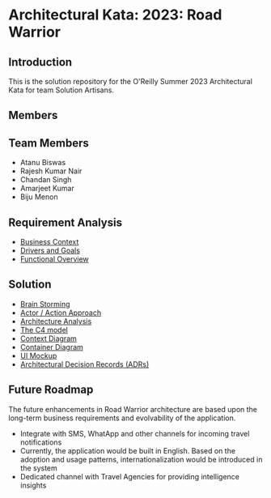 # Architectural Kata: 2023: Road Warrior

## Introduction
This is the solution repository for the O'Reilly Summer 2023 Architectural Kata for team Solution Artisans.
									
## Members

## Team Members

- Atanu Biswas
- Rajesh Kumar Nair
- Chandan Singh
- Amarjeet Kumar
- Biju Menon

## Requirement Analysis

* [Business Context](./Functional/context.md)
* [Drivers and Goals](./Functional/DriversGoals.md)
* [Functional Overview](./Functional/functional-overview.md)

## Solution
* [Brain Storming](./Architecture/Brain-Storming.md)
* [Actor / Action Approach](./Architecture/Brain-Storming.md)
* [Architecture Analysis](./Architecture/ArchAnalysis.md)
* [The C4 model](./Architecture/C4.md)
* [Context Diagram](./Architecture/ContextDiagram.md)
* [Container Diagram](./Architecture/ContainerDiagram.md)
* [UI Mockup](./Architecture/UI_Mock.md)
* [Architectural Decision Records (ADRs)](./Architecture_Decision_Reports)

## Future Roadmap
The future enhancements in Road Warrior architecture are based upon the long-term business requirements and evolvability of the application.

* Integrate with SMS, WhatApp and other channels for incoming travel notifications
* Currently, the application would be built in English. Based on the adoption and usage patterns, internationalization would be introduced in the system
* Dedicated channel with Travel Agencies for providing intelligence insights